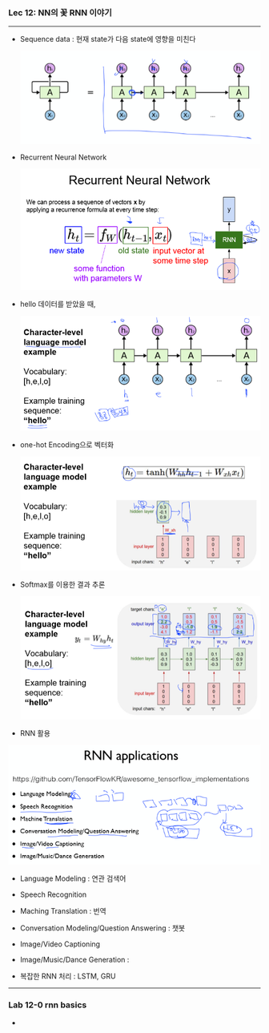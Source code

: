 ### Lec 12: NN의 꽃 RNN 이야기

---

- Sequence data : 현재 state가 다음 state에 영향을 미친다

  ![img](../resources/img/0603/img1.png)

- Recurrent Neural Network

  ![img](../resources/img/0603/img2.png)

- hello 데이터를 받았을 때,

  ![img](../resources/img/0603/img3.png)

- one-hot Encoding으로 벡터화

  ![img](../resources/img/0603/img4.png)

- Softmax를 이용한 결과 추론 

  ![img](../resources/img/0603/img5.png)

-  RNN 활용

  ![img](../resources/img/0603/img6.png)

  - Language Modeling : 연관 검색어
  - Speech Recognition 
  - Maching Translation : 번역 
  - Conversation Modeling/Question Answering : 챗봇
  - Image/Video Captioning 
  - Image/Music/Dance Generation :

- 복잡한 RNN 처리 : LSTM, GRU

---

### Lab 12-0 rnn basics

- 